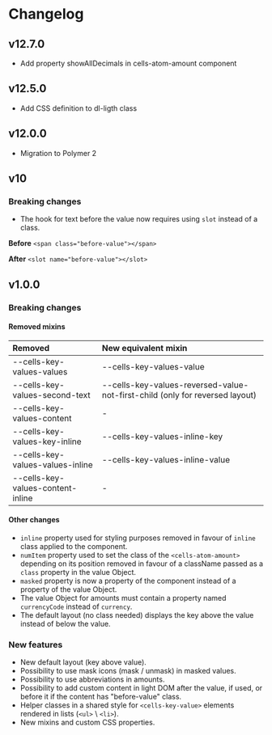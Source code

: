 # Changelog

## v12.7.0

- Add property showAllDecimals in cells-atom-amount component

## v12.5.0

- Add CSS definition to dl-ligth class

## v12.0.0

- Migration to Polymer 2

## v10

### Breaking changes

- The hook for text before the value now requires using `slot` instead of a class.

**Before**
`<span class="before-value"></span>`

**After**
`<slot name="before-value"></slot>`

## v1.0.0

### Breaking changes

#### Removed mixins

| Removed | New equivalent mixin |
|:--------|:---------------------|
| --cells-key-values-values | --cells-key-values-value |
| --cells-key-values-second-text | --cells-key-values-reversed-value-not-first-child (only for reversed layout) |
| --cells-key-values-content | - |
| --cells-key-values-key-inline | --cells-key-values-inline-key |
| --cells-key-values-values-inline | --cells-key-values-inline-value |
| --cells-key-values-content-inline | - |

#### Other changes

- `inline` property used for styling purposes removed in favour of `inline` class applied to the component.
- `numItem` property used to set the class of the `<cells-atom-amount>` depending on its position removed in favour of a className passed as a `class` property in the value Object.
- `masked` property is now a property of the component instead of a property of the value Object.
- The value Object for amounts must contain a property named `currencyCode` instead of `currency`.
- The default layout (no class needed) displays the key above the value instead of below the value.

### New features

- New default layout (key above value).
- Possibility to use mask icons (mask / unmask) in masked values.
- Possibility to use abbreviations in amounts.
- Possibility to add custom content in light DOM after the value, if used, or before it if the content has "before-value" class.
- Helper classes in a shared style for `<cells-key-value>` elements rendered in lists (`<ul>` \ `<li>`).
- New mixins and custom CSS properties.
